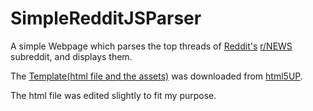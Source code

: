 # SimpleRedditJSParser

A simple Webpage which parses the top threads of [Reddit's](https://www.reddit.com/) [r/NEWS](https://www.reddit.com/r/news/top/) subreddit, and displays them.

The [Template(html file and the assets)](https://html5up.net/hyperspace) was downloaded from [html5UP](https://html5up.net/).

The html file was edited slightly to fit my purpose.

